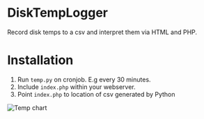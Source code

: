# DiskTempLogger
Record disk temps to a csv and interpret them via HTML and PHP.

# Installation
1. Run `temp.py` on cronjob. E.g every 30 minutes.
2. Include `index.php` within your webserver.
3. Point `index.php` to location of csv generated by Python

![Temp chart](https://i.imgur.com/1BsSggz.png)
